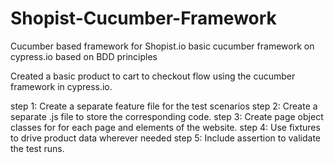 # Shopist-Cucumber-Framework
Cucumber based framework for Shopist.io
basic cucumber framework on cypress.io based on BDD principles

Created a basic product to cart to checkout flow using the cucumber framework in cypress.io.

step 1: Create a separate feature file for the test scenarios step 2: Create a separate .js file to store the corresponding code. step 3: Create page object classes for for each page and elements of the website. step 4: Use fixtures to drive product data wherever needed step 5: Include assertion to validate the test runs.